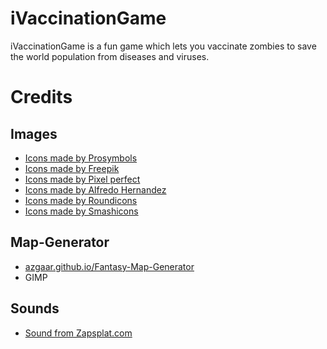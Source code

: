 # iVaccinationGame
iVaccinationGame is a fun game which lets you vaccinate zombies to save the world population from diseases and viruses.

# Credits
## Images

* [Icons made by Prosymbols](https://www.flaticon.com/authors/prosymbols)
* [Icons made by Freepik](https://www.freepik.com)
* [Icons made by Pixel perfect](https://www.flaticon.com/authors/pixel-perfect)
* [Icons made by Alfredo Hernandez](https://www.flaticon.com/authors/alfredo-hernandez)
* [Icons made by Roundicons](https://www.flaticon.com/authors/roundicons)
* [Icons made by Smashicons](https://www.flaticon.com/authors/smashicons)

## Map-Generator
* [azgaar.github.io/Fantasy-Map-Generator](https://azgaar.github.io/Fantasy-Map-Generator/)
* GIMP

## Sounds
* [Sound from Zapsplat.com](https://www.zapsplat.com)   
